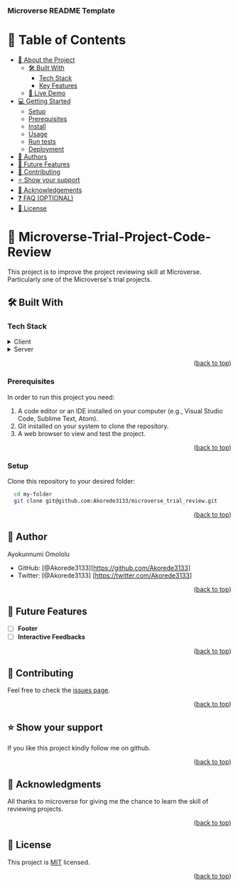 <a name="readme-top"></a>
  <h3><b>Microverse README Template</b></h3>

</div>


# 📗 Table of Contents

- [📖 About the Project](#about-project)
  - [🛠 Built With](#built-with)
    - [Tech Stack](#tech-stack)
    - [Key Features](#key-features)
  - [🚀 Live Demo](#live-demo)
- [💻 Getting Started](#getting-started)
  - [Setup](#setup)
  - [Prerequisites](#prerequisites)
  - [Install](#install)
  - [Usage](#usage)
  - [Run tests](#run-tests)
  - [Deployment](#deployment)
- [👥 Authors](#authors)
- [🔭 Future Features](#future-features)
- [🤝 Contributing](#contributing)
- [⭐️ Show your support](#support)
- [🙏 Acknowledgements](#acknowledgements)
- [❓ FAQ (OPTIONAL)](#faq)
- [📝 License](#license)


# 📖 Microverse-Trial-Project-Code-Review <a name="about-project"></a>

This project is to improve the project  reviewing  skill at Microverse. Particularly one of the Microverse's trial projects.

## 🛠 Built With <a name="built-with"></a>

### Tech Stack <a name="tech-stack"></a>

<details>
  <summary>Client</summary>
  <ul>
    <li><a href="https://html.com/">HTML</a></li>
  </ul>
</details>

<details>
  <summary>Server</summary>
  <ul>
    <li><a href="https://css.com/">CSS</a></li>
  </ul>
</details>


<p align="right">(<a href="#readme-top">back to top</a>)</p>



### Prerequisites

In order to run this project you need:

1. A code editor or an IDE installed on your computer (e.g., Visual Studio Code, Sublime Text, Atom).
2. Git installed on your system to clone the repository.
3. A web browser to view and test the project.


<p align="right">(<a href="#readme-top">back to top</a>)</p>


### Setup

Clone this repository to your desired folder:

```sh
  cd my-folder
  git clone git@github.com:Akorede3133/microverse_trial_review.git
```

<p align="right">(<a href="#readme-top">back to top</a>)</p>


## 👥 Author <a name="author"></a>
<a name="authors">Ayokunnumi Omololu</a>
* GitHub: [@Akorede3133][https://github.com/Akorede3133]
* Twitter: [@Akorede3133] [https://twitter.com/Akorede3133]

<p align="right">(<a href="#readme-top">back to top</a>)</p>



## 🔭 Future Features <a name="future-features"></a>

- [ ] **Footer**
- [ ] **Interactive Feedbacks**

<p align="right">(<a href="#readme-top">back to top</a>)</p>



## 🤝 Contributing <a name="contributing"></a>

Feel free to check the [issues page](../../issues/).

<p align="right">(<a href="#readme-top">back to top</a>)</p>



## ⭐️ Show your support <a name="support"></a>

If you like this project kindly follow me on github.

<p align="right">(<a href="#readme-top">back to top</a>)</p>



## 🙏 Acknowledgments <a name="acknowledgements"></a>

All thanks to microverse for giving me the chance to learn the skill of reviewing projects.


<p align="right">(<a href="#readme-top">back to top</a>)</p>



## 📝 License <a name="license"></a>

This project is [MIT](./LICENSE) licensed.


<p align="right">(<a href="#readme-top">back to top</a>)</p>